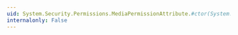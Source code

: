 ```yaml
---
uid: System.Security.Permissions.MediaPermissionAttribute.#ctor(System.Security.Permissions.SecurityAction)
internalonly: False
---
```


